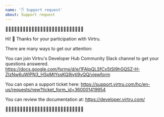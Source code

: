 ```yaml
---
name: '✋ Support request'
about: Support request
---
```


🛑🛑🛑🛑🛑🛑🛑🛑🛑🛑🛑🛑🛑🛑🛑🛑🛑🛑🛑🛑🛑🛑🛑🛑🛑🛑🛑

Hi! 👋 Thanks for your participation with Virtru.

There are many ways to get our attention:

You can join Virtru's Developer Hub Community Slack channel to get your questions answered.
https://docs.google.com/forms/d/e/1FAIpQLSfCx5tSl9hGQSZ-H-ZIzNw6uWIPN3_HSpMtYssKQ9jytj9yQQ/viewform

You can open a support ticket here:
https://support.virtru.com/hc/en-us/requests/new?ticket_form_id=360001419954

You can review the documentation at:
https://developer.virtru.com/

🛑🛑🛑🛑🛑🛑🛑🛑🛑🛑🛑🛑🛑🛑🛑🛑🛑🛑🛑🛑🛑🛑🛑🛑🛑🛑🛑

